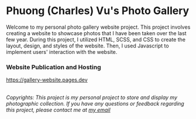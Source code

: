 # Phuong (Charles) Vu's Photo Gallery

Welcome to my personal photo gallery website project. This project involves creating a website to showcase photos that I have been taken over the last few year. During this project, I utilized HTML, SCSS, and CSS to create the layout, design, and styles of the website. Then, I used Javascript to implement users' interaction with the website. 

### Website Publication and Hosting
https://gallery-website.pages.dev
<br></br>

*Copyrights: This project is my personal project to store and display my photographic collection. If you have any questions or feedback regarding this project, please contact me at [my email](mailto:prokhanhphuong@gmail.com)*
